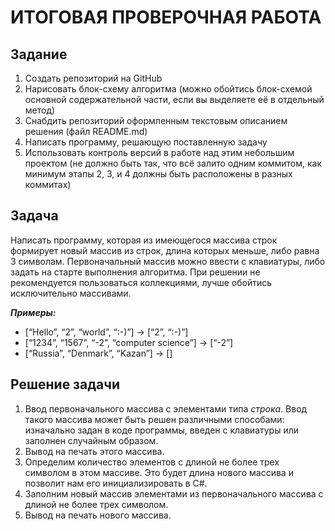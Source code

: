 # ИТОГОВАЯ ПРОВЕРОЧНАЯ РАБОТА

## Задание

1. Создать репозиторий на GitHub
2. Нарисовать блок-схему алгоритма (можно обойтись блок-схемой основной содержательной части, если вы выделяете её в отдельный метод)
3. Снабдить репозиторий оформленным текстовым описанием решения (файл README.md)
4. Написать программу, решающую поставленную задачу
5. Использовать контроль версий в работе над этим небольшим проектом (не должно быть так, что всё залито одним коммитом, как минимум этапы 2, 3, и 4 должны быть расположены в разных коммитах)

## Задача

Написать программу, которая из имеющегося массива строк формирует новый массив из строк, длина которых меньше, либо равна 3 символам. Первоначальный массив можно ввести с клавиатуры, либо задать на старте выполнения алгоритма. При решении не рекомендуется пользоваться коллекциями, лучше обойтись исключительно массивами.

***Примеры:***
* [“Hello”, “2”, “world”, “:-)”] → [“2”, “:-)”]
* [“1234”, “1567”, “-2”, “computer science”] → [“-2”]
* [“Russia”, “Denmark”, “Kazan”] → []

## Решение задачи

1. Ввод первоначального массива с элементами типа *строка*. Ввод такого массива может быть решен различными способами: изначально задан в коде программы, введен с клавиатуры или заполнен случайным образом. 
2. Вывод на печать этого массива.
3. Определим количество элементов с длиной не более трех символом в этом массиве. Это будет длина нового массива и позволит нам его инициализировать в C#.
4. Заполним новый массив элементами из первоначального массива с длиной не более трех символом.
5. Вывод на печать нового массива.


